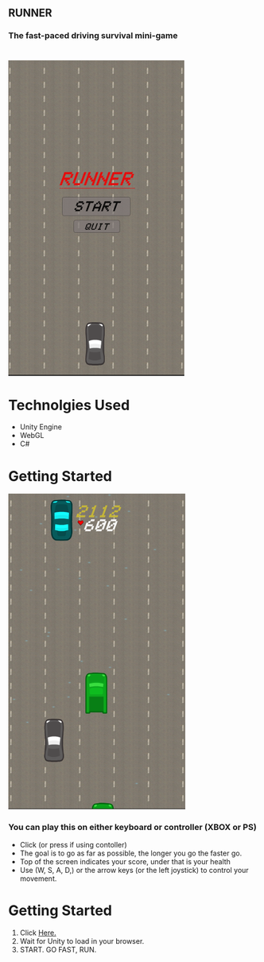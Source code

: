 ## RUNNER
### The fast-paced driving survival mini-game
#
![start menu](imgs\StartMenu.PNG)

# Technolgies Used
- Unity Engine
- WebGL
- C#

# Getting Started

![boards dashboard](imgs\GameScreen.PNG)
### You can play this on either keyboard or controller (XBOX or PS)
- Click (or press if using contoller) 
- The goal is to go as far as possible, the longer you go the faster go.
- Top of the screen indicates your score, under that is your health
- Use (W, S, A, D,) or the arrow keys (or the left joystick) to control your movement.


# Getting Started
1. Click [Here.](https://howardjake.github.io/runner-game/)
2. Wait for Unity to load in your browser.
3. START. GO FAST, RUN.
